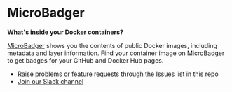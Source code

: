 # MicroBadger
**What's inside your Docker containers?**

[MicroBadger](http://microbadger.com) shows you the contents of public Docker images, including metadata and layer information. 
Find your container image on MicroBadger to get badges for your GitHub and Docker Hub pages. 

* Raise problems or feature requests through the Issues list in this repo
* [Join our Slack channel](http://goo.gl/forms/E6uvdqGhZf304hDc2)
